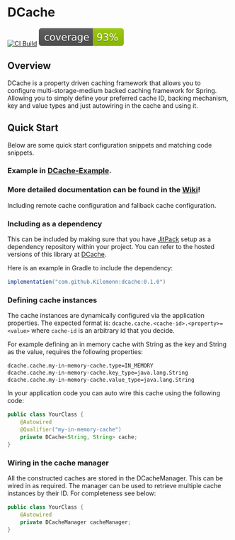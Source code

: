 # DCache
[![CI Build](https://github.com/Kilemonn/DCache/actions/workflows/gradle.yml/badge.svg)](https://github.com/Kilemonn/DCache/actions/workflows/gradle.yml) [![Coverage](.github/badges/jacoco.svg)](https://github.com/Kilemonn/DCache/actions/workflows/gradle.yml)

## Overview
DCache is a property driven caching framework that allows you to configure multi-storage-medium backed caching framework for Spring.
Allowing you to simply define your preferred cache ID, backing mechanism, key and value types and just autowiring in the cache and using it.

## Quick Start

Below are some quick start configuration snippets and matching code snippets.

### Example in [DCache-Example](https://github.com/Kilemonn/DCache-Example).

### More detailed documentation can be found in the [Wiki](https://github.com/Kilemonn/DCache/wiki)!
Including remote cache configuration and fallback cache configuration.

### Including as a dependency

This can be included by making sure that you have [JitPack](https://jitpack.io) setup as a dependency repository within your project.
You can refer to the hosted versions of this library at [DCache](https://jitpack.io/#Kilemonn/DCache).

Here is an example in Gradle to include the dependency:
```groovy
implementation("com.github.Kilemonn:dcache:0.1.0")
```

### Defining cache instances

The cache instances are dynamically configured via the application properties.
The expected format is: `dcache.cache.<cache-id>.<property>=<value>` where `cache-id` is an arbitrary id that you decide.

For example defining an in memory cache with String as the key and String as the value, requires the following properties:
```properties
dcache.cache.my-in-memory-cache.type=IN_MEMORY
dcache.cache.my-in-memory-cache.key_type=java.lang.String
dcache.cache.my-in-memory-cache.value_type=java.lang.String
```

In your application code you can auto wire this cache using the following code:
```java
public class YourClass {
    @Autowired
    @Qualifier("my-in-memory-cache")
    private DCache<String, String> cache;
}
```

### Wiring in the cache manager

All the constructed caches are stored in the DCacheManager. This can be wired in as required.
The manager can be used to retrieve multiple cache instances by their ID.
For completeness see below:

```java
public class YourClass {
    @Autowired
    private DCacheManager cacheManager;
}
```
